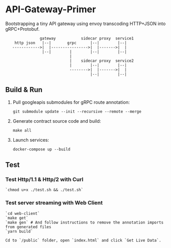 # API-Gateway-Primer

Bootstrapping a tiny API gateway using envoy transcoding HTTP+JSON into gRPC+Protobuf.

                   gateway           sidecar proxy  service1
        http json   |--|       grpc      |--|        |--|
       ------------>|  |---------------->|  |------->|  |
                    |--|        |        |--|        |--|
                                |
                                |    sidecar proxy  service2
                                |        |--|        |--|
                                -------->|  |------->|  |
                                         |--|        |--|

## Build & Run

1. Pull googleapis submodules for gRPC route annotation:

    `git submodule update --init --recursive --remote --merge`

2. Generate contract source code and build:

    `make all`

3. Launch services:

    `docker-compose up --build`

## Test

### Test Http/1.1 & Http/2 with Curl

    `chmod u+x ./test.sh && ./test.sh`

### Test server streaming with Web Client

    `cd web-client`
    `make get`
    `make gen` # And follow instructions to remove the annotation imports from generated files
    `yarn build`

    Cd to `/public` folder, open `index.html` and click `Get Live Data`.
